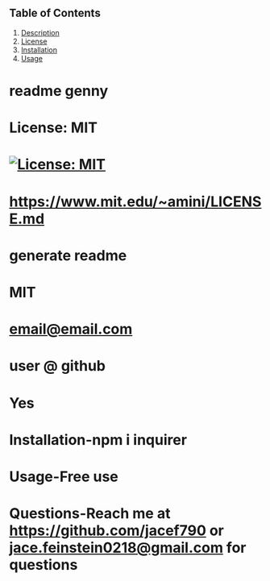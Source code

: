 
  ## Table of Contents
  <ol>
    <li><a href="#description">Description</a></li> 
    <li><a href="#license">License</a></li>
    <li><a href="#installation">Installation</a></li>
    <li><a href="#usage">Usage</a></li>
  </ol>

  # readme genny

  # License: MIT  
  
  # [![License: MIT](https://img.shields.io/badge/License-MIT-yellow.svg)](https://opensource.org/licenses/MIT)

  # https://www.mit.edu/~amini/LICENSE.md

  # generate readme

  # MIT

  # email@email.com

  # user @ github

  # Yes

  # Installation-npm i inquirer

  # Usage-Free use

  # Questions-Reach me at https://github.com/jacef790 or jace.feinstein0218@gmail.com for questions
